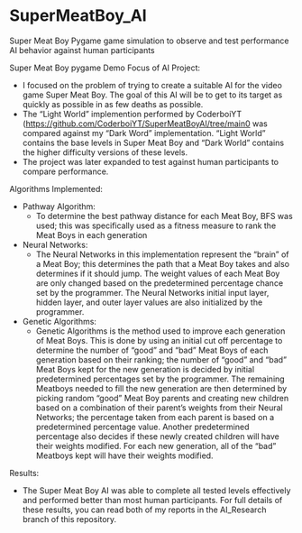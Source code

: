 # SuperMeatBoy_AI
Super Meat Boy Pygame game simulation to observe and test performance AI behavior against human participants

Super Meat Boy pygame Demo
Focus of AI Project:
- I focused on the problem of trying to create a suitable AI for the video game Super Meat Boy. The goal of this AI will be to get to its target as quickly as possible in as few deaths as possible.
- The “Light World” implemention performed by CoderboiYT (https://github.com/CoderboiYT/SuperMeatBoyAI/tree/main0 was compared against my “Dark Word” implementation. “Light World” contains the base levels in Super Meat Boy and “Dark World” contains the higher difficulty versions of these levels.
- The project was later expanded to test against human participants to compare performance.

Algorithms Implemented:
- Pathway Algorithm:
  - To determine the best pathway distance for each Meat Boy, BFS was used; this was specifically used as a fitness measure to rank the Meat Boys in each generation
- Neural Networks:
  - The Neural Networks in this implementation represent the “brain” of a Meat Boy; this determines the path that a Meat Boy takes and also determines if it should jump. The weight values of each Meat Boy are only changed based on the predetermined percentage chance set by the programmer. The Neural Networks initial input layer, hidden layer, and outer layer values are also initialized by the programmer.
- Genetic Algorithms:
  - Genetic Algorithms is the method used to improve each generation of Meat Boys. This is done by using an initial cut off percentage to determine the number of “good” and “bad” Meat Boys of each generation based on their ranking; the number of “good” and “bad” Meat Boys kept for the new generation is decided by initial predetermined percentages set by the programmer. The remaining Meatboys needed to fill the new generation are then determined by picking random “good” Meat Boy parents and creating new children based on a combination of their parent’s weights from their Neural Networks; the percentage taken from each parent is based on a predetermined percentage value. Another predetermined percentage also decides if these newly created children will have their weights modified. For each new generation, all of the “bad” Meatboys kept will have their weights modified.

Results:
- The Super Meat Boy AI was able to complete all tested levels effectively and performed better than most human participants. For full details of these results, you can read both of my reports in the AI_Research branch of this repository.

